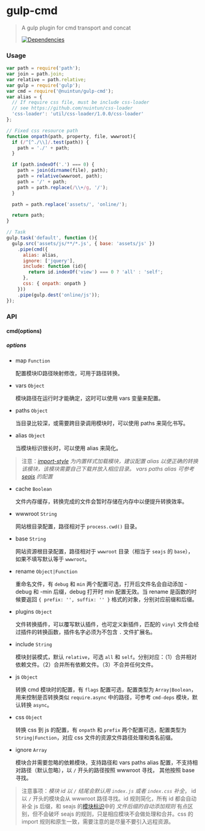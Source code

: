 # gulp-cmd

>A gulp plugin for cmd transport and concat
>
>[![Dependencies][david-image]][david-url]

[david-image]: http://img.shields.io/david/nuintun/gulp-cmd.svg?style=flat-square
[david-url]: https://david-dm.org/nuintun/gulp-cmd

### Usage
```js
var path = require('path');
var join = path.join;
var relative = path.relative;
var gulp = require('gulp');
var cmd = require('@nuintun/gulp-cmd');
var alias = {
  // If require css file, must be include css-loader
  // see https://github.com/nuintun/css-loader
  'css-loader': 'util/css-loader/1.0.0/css-loader'
};

// Fixed css resource path
function onpath(path, property, file, wwwroot){
  if (/^[^./\\]/.test(path)) {
    path = './' + path;
  }

  if (path.indexOf('.') === 0) {
    path = join(dirname(file), path);
    path = relative(wwwroot, path);
    path = '/' + path;
    path = path.replace(/\\+/g, '/');
  }

  path = path.replace('assets/', 'online/');

  return path;
}

// Task
gulp.task('default', function (){
  gulp.src('assets/js/**/*.js', { base: 'assets/js' })
    .pipe(cmd({
      alias: alias,
      ignore: ['jquery'],
      include: function (id){
        return id.indexOf('view') === 0 ? 'all' : 'self';
      },
      css: { onpath: onpath }
    }))
    .pipe(gulp.dest('online/js'));
});
```

### API
#### cmd(options)
##### *options*
- map ```Function```

  配置模块ID路径映射修改，可用于路径转换。

- vars ```Object```

  模块路径在运行时才能确定，这时可以使用 vars 变量来配置。

- paths ```Object```

  当目录比较深，或需要跨目录调用模块时，可以使用 paths 来简化书写。

- alias ```Object```

  当模块标识很长时，可以使用 alias 来简化。
>注意：*[import-style](https://github.com/nuintun/import-style) 为内置样式加载模块，建议配置 alias 以便正确的转换该模块，该模块需要自己下载并放入相应目录。 vars paths alias 可参考 [seajs](https://github.com/seajs/seajs/issues/262) 的配置*

- cache ```Boolean```

  文件内存缓存，转换完成的文件会暂时存储在内存中以便提升转换效率。

- wwwroot ```String```

  网站根目录配置，路径相对于 ```process.cwd()``` 目录。

- base ```String```

  网站资源根目录配置，路径相对于 ```wwwroot``` 目录（相当于 ```seajs``` 的 ```base```）， 如果不填写默认等于 ```wwwroot```。

- rename ```Object|Function```

  重命名文件，有 ```debug``` 和 ```min``` 两个配置可选，打开后文件名会自动添加 -debug 和 -min 后缀，debug 打开时 min 配置无效。当 rename 是函数的时候要返回 ```{ prefix: '', suffix: '' }``` 格式的对象，分别对应前缀和后缀。

- plugins ```Object```

  文件转换插件，可以覆写默认插件，也可定义新插件，匹配的 ```vinyl``` 文件会经过插件的转换函数，插件名字必须为不包含 ```.``` 文件扩展名。

- include ```String```

  模块封装模式，默认 ```relative```，可选 ```all``` 和 ```self```。分别对应：（1）合并相对依赖文件。（2）合并所有依赖文件。（3）不合并任何文件。

- js ```Object```

  转换 cmd 模块时的配置，有 ```flags``` 配置可选，配置类型为 ```Array|Boolean```，用来控制是否转换类似 ```require.async``` 中的路径，可参考 ```cmd-deps``` 模块，默认转换 ```async```。

- css ```Object```

  转换 css 到 js 的配置，有 ```onpath``` 和 ```prefix``` 两个配置可选，配置类型为 ```String|Function```，对应 css 文件的资源文件路径处理和类名前缀。

- ignore ```Array```

  模块合并需要忽略的依赖模块，支持路径和 vars paths alias 配置，不支持相对路径（默认忽略），以 ```/``` 开头的路径按照 wwwroot 寻找， 其他按照 base 寻找。

>注意事项：*模块 id 以 ```/``` 结尾会默认用 ```index.js``` 或者 ```index.css``` 补全*， id 以 ```/``` 开头的模块会从 wwwroot 路径寻找。id 规则简化，所有 id 都会自动补全 js 后缀，和 seajs 的[模块标识](https://github.com/seajs/seajs/issues/258)中的 *文件后缀的自动添加规则* 有点区别，但不会破坏 seajs 的规则，只是相应模块不会做处理和合并。css 的 import 规则和原生一致，需要注意的是尽量不要引入远程资源。
